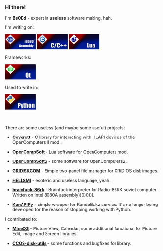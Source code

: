 ### Hi there! 

I'm **Bs0Dd** - expert in **useless** software making, hah.

I'm writing on:
<p align="left">
  <img src="https://raw.githubusercontent.com/Bs0Dd/Bs0Dd/main/badges/asm.png" alt="i8080 Assembly" width="100" height="50">
  <img src="https://raw.githubusercontent.com/Bs0Dd/Bs0Dd/main/badges/ccpp.png" alt="C/C++" width="100" height="50">
  <img src="https://raw.githubusercontent.com/Bs0Dd/Bs0Dd/main/badges/lua.png" alt="Lua" width="100" height="50">
</p>

Frameworks:
<p align="left">
  <img src="https://raw.githubusercontent.com/Bs0Dd/Bs0Dd/main/badges/qt.png" alt="Qt" width="100" height="50">
</p>

Used to write in:
<p align="left">
  <img src="https://raw.githubusercontent.com/Bs0Dd/Bs0Dd/main/badges/python.png" alt="Python" width="100" height="50">
</p>

<br><br>
There are some useless (and maybe some useful) projects:

* [**Coverett**](https://github.com/Bs0Dd/Coverett) - C library for interacting with HLAPI devices of the OpenComputers II mod.

* [**OpenCompSoft**](https://github.com/Bs0Dd/OpenCompSoft) - Lua software for OpenComputers mod.

* [**OpenCompSoft2**](https://github.com/Bs0Dd/OpenCompSoft2) - some software for OpenComputers2.

* [**GRIDISKCOM**](https://github.com/Bs0Dd/GRiDISKCOM) - Simple two-panel file manager for GRiD OS disk images.

* [**HELLSMI**](https://github.com/Bs0Dd/HELLSMI) - esoteric and useless language, yeah.

* [**brainfuck-86rk**](https://github.com/Bs0Dd/brainfuck-86rk) - Brainfuck interpreter for Radio-86RK soviet computer. Written on Intel 8080A assembly))0)0))).

* [**KunAPIPy**](https://github.com/Bs0Dd/KunAPIPy) - simple wrapper for Kundelik.kz service. It's no longer being developed for the reason of stopping working with Python.


I contributed to:

* [**MineOS**](https://github.com/IgorTimofeev/MineOS) - Picture View, Calendar, some additional functional for Picture Edit, Image and Screen libraries.

* [**CCOS-disk-utils**](https://github.com/BOOtak/CCOS-disk-utils) - some functions and bugfixes for library.
